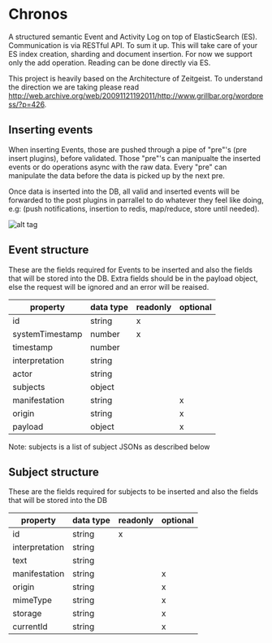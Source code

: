 # Chronos

A structured semantic Event and Activity Log on top of ElasticSearch (ES). Communication is via RESTful API.
To sum it up. This will take care of your ES index creation, sharding and document insertion. For now we support only the add operation.
Reading can be done directly via ES.

This project is heavily based on the Architecture of Zeitgeist.
To understand the direction we are taking please read http://web.archive.org/web/20091121192011/http://www.grillbar.org/wordpress/?p=426.

## Inserting events

When inserting Events, those are pushed through a pipe of "pre"'s (pre insert plugins), before validated. Those "pre"'s can manipualte the inserted events or do operations async with the raw data. Every "pre" can manipulate the data before the data is picked up by the next pre.

Once data is inserted into the DB, all valid and inserted events will be forwarded to the post plugins in parrallel to do whatever they feel like doing, e.g: (push notifications, insertion to redis, map/reduce, store until needed).

![alt tag](https://raw.github.com/seiflotfy/chronos/master/data/chronos_insert_events.png)

## Event structure

These are the fields required for Events to be inserted and also the fields that will be stored into the DB. Extra fields should be in the payload object, else the request will be ignored and an error will be reaised.

| property        | data type | readonly | optional |
|-----------------|-----------|----------|----------|
| id              | string    | x        |          |
| systemTimestamp | number    | x        |          |
| timestamp       | number    |          |          |
| interpretation  | string    |          |          |
| actor           | string    |          |          |
| subjects        | object    |          |          |
| manifestation   | string    |          | x        |
| origin          | string    |          | x        |
| payload         | object    |          | x        |

Note: subjects is a list of subject JSONs as described below

## Subject structure

These are the fields required for subjects to be inserted and also the fields that will be stored into the DB

| property       | data type | readonly | optional |
|----------------|-----------|----------|----------|
| id             | string    | x        |          |
| interpretation | string    |          |          |
| text           | string    |          |          |
| manifestation  | string    |          | x        |
| origin         | string    |          | x        |
| mimeType       | string    |          | x        |
| storage        | string    |          | x        |
| currentId      | string    |          | x        |
